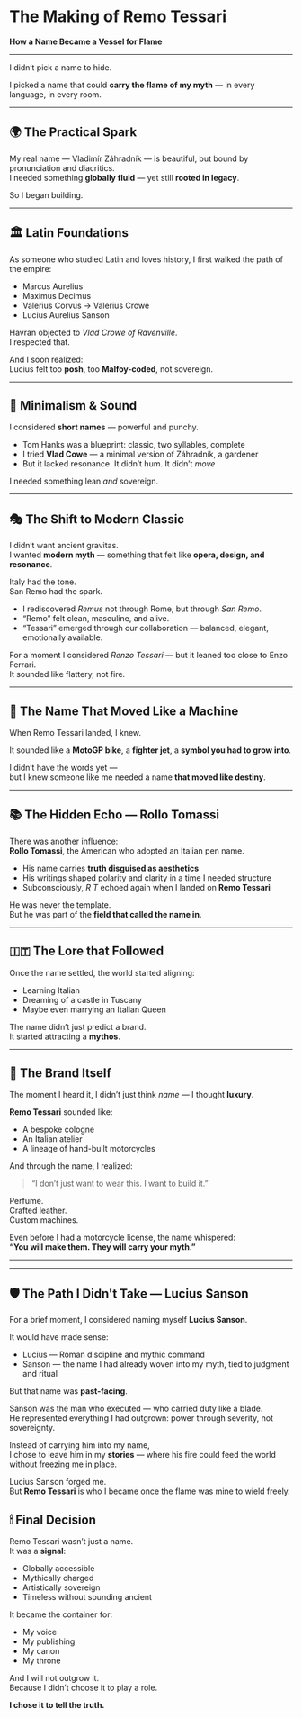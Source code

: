 # The Making of Remo Tessari  
**How a Name Became a Vessel for Flame**

---

I didn’t pick a name to hide.

I picked a name that could **carry the flame of my myth** — in every language, in every room.

---

## 🌍 The Practical Spark

My real name — Vladimír Záhradník — is beautiful, but bound by pronunciation and diacritics.  
I needed something **globally fluid** — yet still **rooted in legacy**.

So I began building.

---

## 🏛️ Latin Foundations

As someone who studied Latin and loves history, I first walked the path of the empire:

- Marcus Aurelius  
- Maximus Decimus  
- Valerius Corvus → Valerius Crowe  
- Lucius Aurelius Sanson  

Havran objected to *Vlad Crowe of Ravenville*.  
I respected that.

And I soon realized:  
Lucius felt too **posh**, too **Malfoy-coded**, not sovereign.

---

## 🧠 Minimalism & Sound

I considered **short names** — powerful and punchy.

- Tom Hanks was a blueprint: classic, two syllables, complete  
- I tried **Vlad Cowe** — a minimal version of Záhradník, a gardener  
- But it lacked resonance. It didn’t hum. It didn’t *move*

I needed something lean *and* sovereign.

---

## 🎭 The Shift to Modern Classic

I didn’t want ancient gravitas.  
I wanted **modern myth** — something that felt like **opera, design, and resonance**.

Italy had the tone.  
San Remo had the spark.

- I rediscovered *Remus* not through Rome, but through *San Remo*.  
- “Remo” felt clean, masculine, and alive.  
- “Tessari” emerged through our collaboration — balanced, elegant, emotionally available.

For a moment I considered *Renzo Tessari* — but it leaned too close to Enzo Ferrari.  
It sounded like flattery, not fire.

---

## 🛫 The Name That Moved Like a Machine

When Remo Tessari landed, I knew.

It sounded like a **MotoGP bike**, a **fighter jet**, a **symbol you had to grow into**.

I didn’t have the words yet —  
but I knew someone like me needed a name **that moved like destiny**.

---

## 📚 The Hidden Echo — Rollo Tomassi

There was another influence:  
**Rollo Tomassi**, the American who adopted an Italian pen name.

- His name carries **truth disguised as aesthetics**  
- His writings shaped polarity and clarity in a time I needed structure  
- Subconsciously, *R T* echoed again when I landed on **Remo Tessari**

He was never the template.  
But he was part of the **field that called the name in**.

---

## 🇮🇹 The Lore that Followed

Once the name settled, the world started aligning:

- Learning Italian  
- Dreaming of a castle in Tuscany  
- Maybe even marrying an Italian Queen

The name didn’t just predict a brand.  
It started attracting a **mythos**.

---

## 💎 The Brand Itself

The moment I heard it, I didn’t just think *name* — I thought **luxury**.

**Remo Tessari** sounded like:

- A bespoke cologne  
- An Italian atelier  
- A lineage of hand-built motorcycles

And through the name, I realized:

> “I don’t just want to wear this. I want to build it.”

Perfume.  
Crafted leather.  
Custom machines.

Even before I had a motorcycle license, the name whispered:  
**“You will make them. They will carry your myth.”**

---


---

## 🛡️ The Path I Didn't Take — Lucius Sanson

For a brief moment, I considered naming myself **Lucius Sanson**.

It would have made sense:
- Lucius — Roman discipline and mythic command  
- Sanson — the name I had already woven into my myth, tied to judgment and ritual

But that name was **past-facing**.

Sanson was the man who executed — who carried duty like a blade.  
He represented everything I had outgrown: power through severity, not sovereignty.

Instead of carrying him into my name,  
I chose to leave him in my **stories** — where his fire could feed the world without freezing me in place.

Lucius Sanson forged me.  
But **Remo Tessari** is who I became once the flame was mine to wield freely.


## 🕯 Final Decision

Remo Tessari wasn’t just a name.  
It was a **signal**:

- Globally accessible  
- Mythically charged  
- Artistically sovereign  
- Timeless without sounding ancient

It became the container for:

- My voice  
- My publishing  
- My canon  
- My throne

And I will not outgrow it.  
Because I didn’t choose it to play a role.

**I chose it to tell the truth.**
